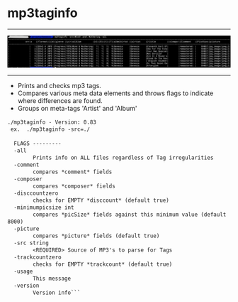 # mp3taginfo
---
![screen shot](images/screenshot1.png)

---
- Prints and checks mp3 tags.
- Compares various meta data elements and throws flags to indicate where differences are found.
- Groups on meta-tags 'Artist' and 'Album'

```
./mp3taginfo - Version: 0.83
 ex.  ./mp3taginfo -src=./

  FLAGS ---------
  -all
    	Prints info on ALL files regardless of Tag irregularities
  -comment
    	compares *comment* fields
  -composer
    	compares *composer* fields
  -disccountzero
    	checks for EMPTY *disccount* (default true)
  -minimumpicsize int
    	compares *picSize* fields against this minimum value (default 8000)
  -picture
    	compares *picture* fields (default true)
  -src string
    	<REQUIRED> Source of MP3's to parse for Tags
  -trackcountzero
    	checks for EMPTY *trackcount* (default true)
  -usage
    	This message
  -version
    	Version info```
